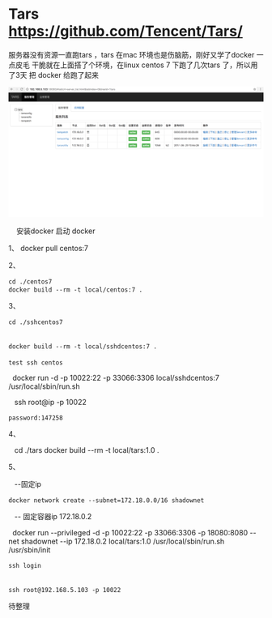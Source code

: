 # Tars     https://github.com/Tencent/Tars/



服务器没有资源一直跑tars ，tars 在mac 环境也是伤脑筋，刚好又学了docker 一点皮毛 干脆就在上面搭了个环境，在linux centos 7 下跑了几次tars 了，所以用了3天 把 docker 给跑了起来 


 ![image](https://github.com/nigly/docker_tars/blob/master/images/1.png)

    
安装docker
启动 docker

1、
    docker pull centos:7
    
2、

    cd ./centos7
    docker build --rm -t local/centos:7 .
3、

    cd ./sshcentos7
    
    
    docker build --rm -t local/sshdcentos:7 .

    test ssh centos 
    
    
    docker run -d -p 10022:22 -p 33066:3306 local/sshdcentos:7 /usr/local/sbin/run.sh
    
    
    ssh root@ip -p 10022
    
    
    password:147258

4、

    cd ./tars
    docker build --rm -t local/tars:1.0 .

5、

    --固定ip
    
    docker network create --subnet=172.18.0.0/16 shadownet
    
    -- 固定容器ip 172.18.0.2
    
    docker run --privileged -d -p 10022:22 -p 33066:3306 -p 18080:8080 --net shadownet --ip 172.18.0.2 local/tars:1.0 /usr/local/sbin/run.sh /usr/sbin/init
    
    
    ssh login
    
    
    ssh root@192.168.5.103 -p 10022
        
    




    
    
    


待整理


